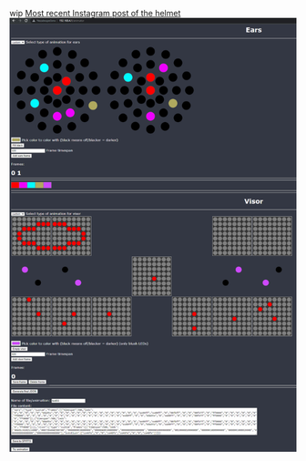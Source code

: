 wip
[Most recent Instagram post of the helmet](https://www.instagram.com/tv/CWg5RbolRWb/)
![animator](animatorpreview.png)